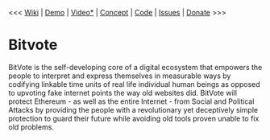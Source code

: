 <<< <a href="http://arkbg1.github.io/BitVote/">Wiki</a>
 | <a href="http://arkbg1.github.io/BitVote/">Demo</a>
 | <a href="https://www.youtube.com/watch?v=i5QVMIzR_kE">Video*</a>
 | <a href="http://forum.ethereum.org/discussion/941/bitvote-protecting-ethereum-from-social-attacks">Concept</a>
 | <a href="https://github.com/arkbg1/BitVote/wiki/*A*-plan">Code</a>
  | <a href="https://github.com/arkbg1/BitVote/issues">Issues</a>
 | <a href="bitcoin:1MRCGygu7547srSatp2Va1gqco1H5uRf8S">Donate</a> >>>
<br />

<h1>Bitvote</h1>

<p>BitVote is the self-developing core of a digital ecosystem that empowers the people to interpret and express themselves in measurable ways by codifying linkable time units of real life individual human beings as opposed to upvoting fake internet points the way old websites did. BitVote will protect Ethereum - as well as the entire Internet - from Social and Political Attacks by providing the people with a revolutionary yet deceptively simple protection to guard their future while avoiding old tools proven unable to fix old problems.
